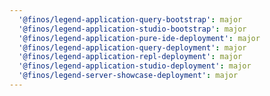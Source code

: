 ```yaml
---
  '@finos/legend-application-query-bootstrap': major
  '@finos/legend-application-studio-bootstrap': major
  '@finos/legend-application-pure-ide-deployment': major
  '@finos/legend-application-query-deployment': major
  '@finos/legend-application-repl-deployment': major
  '@finos/legend-application-studio-deployment': major
  '@finos/legend-server-showcase-deployment': major
---
```

